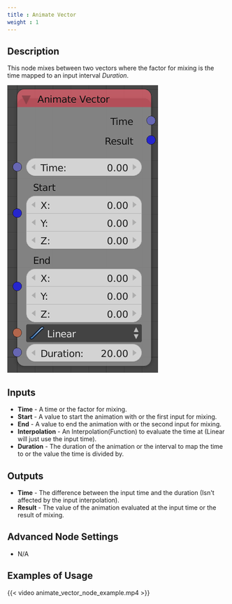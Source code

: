 ```yaml
---
title : Animate Vector
weight : 1
---
```


## Description

This node mixes between two vectors where the factor for mixing is the
time mapped to an input interval *Duration*.

![image](animate_vector_node.png)

## Inputs

  - **Time** - A time or the factor for mixing.
  - **Start** - A value to start the animation with or the first input
    for mixing.
  - **End** - A value to end the animation with or the second input for
    mixing.
  - **Interpolation** - An Interpolation(Function) to evaluate the time
    at (Linear will just use the input time).
  - **Duration** - The duration of the animation or the interval to map
    the time to or the value the time is divided by.

## Outputs

  - **Time** - The difference between the input time and the duration
    (Isn't affected by the input interpolation).
  - **Result** - The value of the animation evaluated at the input time
    or the result of mixing.

## Advanced Node Settings

  - N/A

## Examples of Usage

{{< video animate_vector_node_example.mp4 >}}
